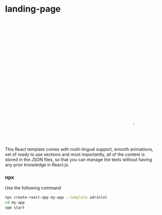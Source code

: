 # landing-page
<p float="left">
  <img src="https://github.com/aryoputrap/landing-page/blob/main/public/img/svg/svg.gif" width="650" height="400" alt="Laman"/>
</p>

This React template comes with multi-lingual support, smooth animations, set of ready to use sections and most importantly, all of the content is stored in the JSON files, so that you can manage the texts without having any prior knowledge in React.js.


### npx

Use the following command 

```sh
npx create-react-app my-app --template adrinlol
cd my-app
npm start
